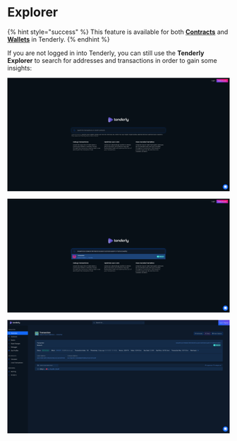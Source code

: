 # Explorer

{% hint style="success" %}
This feature is available for both [**Contracts**](monitoring/smart-contracts/) and [**Wallets**](monitoring/wallets/) in Tenderly.
{% endhint %}

If you are not logged in into Tenderly, you can still use the **Tenderly Explorer** to search for addresses and transactions in order to gain some insights:

![](<.gitbook/assets/Screenshot 2021-10-15 at 12.49.00.png>)

![](<.gitbook/assets/Screenshot 2021-10-15 at 12.50.24.png>)

![](<.gitbook/assets/Screenshot 2021-10-15 at 12.50.57.png>)
